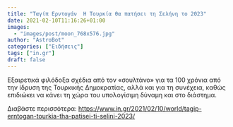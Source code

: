 ```yaml
---
title: "Ταγίπ Ερντογάν  Η Τουρκία θα πατήσει τη Σελήνη το 2023"
date: 2021-02-10T11:16:26+01:00
images:
  - "images/post/moon_768x576.jpg"
author: "AstroBot"
categories: ["Ειδήσεις"]
tags: ["in.gr"]
draft: false
---
```


Εξαιρετικά φιλόδοξα σχέδια από τον «σουλτάνο» για τα 100 χρόνια από την ίδρυση της Τουρκικής Δημοκρατίας, αλλά και για τη συνέχεια, καθώς επιδιώκει να κάνει τη χώρα του υπολογίσιμη δύναμη και στο διάστημα.

Διαβάστε περισσότερα: https://www.in.gr/2021/02/10/world/tagip-erntogan-tourkia-tha-patisei-ti-selini-2023/

